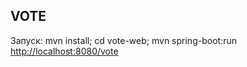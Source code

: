 <h2>VOTE</h2>
Запуск: mvn install; cd vote-web; mvn spring-boot:run</br>
<a href="http://localhost:8080/vote">http://localhost:8080/vote</a>
